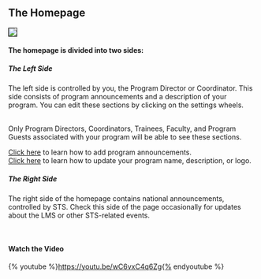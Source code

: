 ## The Homepage

<img src="../Images/home.png" style="border:solid black 1px"></img>


<h4>The homepage is divided into two sides:</h4>
<h5>The Left Side</h5>
<p>The left side is controlled by you, the Program Director or Coordinator. This side consists of program announcements and a description of your program. You can edit these sections by clicking on the settings wheels.<br/><br/>

Only Program Directors, Coordinators, Trainees, Faculty, and Program Guests associated with your program will be able to see these sections.</p>

<a href="announcements.md">Click here</a> to learn how to add program announcements. <br/>
<a href="description.md">Click here</a> to learn how to update your program name, description, or logo.


<h5>The Right Side</h5>
<p>The right side of the homepage contains national announcements, controlled by STS. Check this side of the page occasionally for updates about the LMS or other STS-related events. </p>
<br/>
<h4>Watch the Video</h4>

{% youtube %}https://youtu.be/wC6vxC4q6Zg{% endyoutube %}
